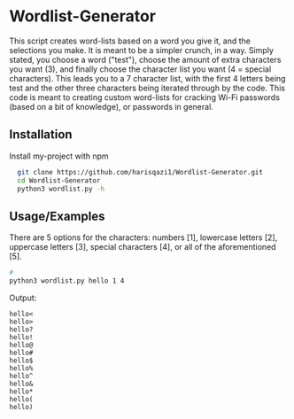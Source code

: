 # Wordlist-Generator

This script creates word-lists based on a word you give it, and the selections you make. It is meant to be a simpler crunch, in a way. Simply stated, you choose a word ("test"), choose the amount of extra characters you want (3), and finally choose the character list you want (4 = special characters). This leads you to a 7 character list, with the first 4 letters being test and the other three characters being iterated through by the code. This code is meant to creating custom word-lists for cracking Wi-Fi passwords (based on a bit of knowledge), or passwords in general.

## Installation

Install my-project with npm

```bash
  git clone https://github.com/harisqazi1/Wordlist-Generator.git
  cd Wordlist-Generator
  python3 wordlist.py -h
```

## Usage/Examples

There are 5 options for the characters: numbers [1], lowercase letters [2], uppercase letters [3], special characters [4], or all of the aforementioned [5].

```bash
# 
python3 wordlist.py hello 1 4 
```
Output:
```
hello<
hello>
hello?
hello!
hello@
hello#
hello$
hello%
hello^
hello&
hello*
hello(
hello)
```
